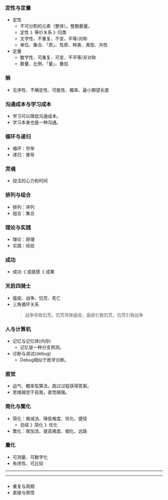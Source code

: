 
### 定性与定量
- 定性
  - 不可分割的元素（整体）。整数数量。
  - 定性 》等价关系 》归类
  - 文字性、不重复、不变、平等/对称
  - 单位、集合、「质」、性质、种类、类型、共性
- 定量
  - 数字性、可重复、可变、不平等/非对称
  - 数量、比例、「量」、叠加


[统计学]:定性变量、定量变量
[定性分析、定量分析]:\


### 熵
- 无序性、不确定性、可能性、概率、最小期望长度


### 沟通成本与学习成本
- 学习可以降低沟通成本。
- 学习本身也是一种沟通。


### 循环与递归
- 循环：穷举
- 递归：推导


### 灵魂
- 投注的心力和时间


### 排列与组合
- 排列：序列
- 组合：集合


### 理论与实践
- 理论：原理
- 实践：经验


### 成功
- 成功《 成就感《 成果


### 天启四骑士
- 瘟疫、战争、饥荒、死亡
- 三角循环关系
  > 战争导致饥荒，饥荒导致瘟疫，瘟疫引致饥荒，饥荒引致战争
 
[战争成本高昂导致资源紧张，粮食不足则体弱多病容易感染，瘟疫流行减少人口与劳动力，内部经济衰退趋向掠夺外部资源]:\


### 人与计算机
- 记忆与记忆体(内存)
  - 记忆是一种分支预测。
- 诊断与调试(debug)
  - Debug相似于医学诊断。


### 直觉
- 运气、概率型算法，跳过过程获得答案。
- 思维越忠于自我，直觉越强。


### 简化与繁化
- 简化：做减法、降低难度、优化、捷径
  - 总结 》简化 》优化
- 繁化：做加法、提高难度、细化、远路


### 量化
- 可测量、可数字化
- 有序性、可比较


---
---
###
- 重复与周期
- 直接与顿悟
